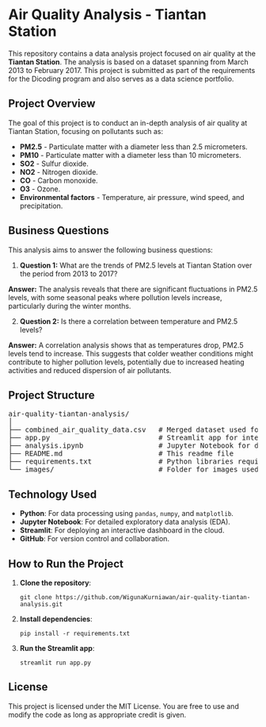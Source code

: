 <h1>Air Quality Analysis - Tiantan Station</h1>

<p>This repository contains a data analysis project focused on air quality at the <b>Tiantan Station</b>. The analysis is based on a dataset spanning from March 2013 to February 2017. This project is submitted as part of the requirements for the Dicoding program and also serves as a data science portfolio.</p>

<h2>Project Overview</h2>
<p>The goal of this project is to conduct an in-depth analysis of air quality at Tiantan Station, focusing on pollutants such as:</p>
<ul>
    <li><b>PM2.5</b> - Particulate matter with a diameter less than 2.5 micrometers.</li>
    <li><b>PM10</b> - Particulate matter with a diameter less than 10 micrometers.</li>
    <li><b>SO2</b> - Sulfur dioxide.</li>
    <li><b>NO2</b> - Nitrogen dioxide.</li>
    <li><b>CO</b> - Carbon monoxide.</li>
    <li><b>O3</b> - Ozone.</li>
    <li><b>Environmental factors</b> - Temperature, air pressure, wind speed, and precipitation.</li>
</ul>

<h2>Business Questions</h2>
<p>This analysis aims to answer the following business questions:</p>
<ol>
    <li><b>Question 1:</b> What are the trends of PM2.5 levels at Tiantan Station over the period from 2013 to 2017?</li>
</ol>
<p><b>Answer:</b> The analysis reveals that there are significant fluctuations in PM2.5 levels, with some seasonal peaks where pollution levels increase, particularly during the winter months.</p>

<ol start="2">
    <li><b>Question 2:</b> Is there a correlation between temperature and PM2.5 levels?</li>
</ol>
<p><b>Answer:</b> A correlation analysis shows that as temperatures drop, PM2.5 levels tend to increase. This suggests that colder weather conditions might contribute to higher pollution levels, potentially due to increased heating activities and reduced dispersion of air pollutants.</p>


<h2>Project Structure</h2>
<pre>
air-quality-tiantan-analysis/
│
├── combined_air_quality_data.csv   # Merged dataset used for analysis
├── app.py                          # Streamlit app for interactive visualization
├── analysis.ipynb                  # Jupyter Notebook for detailed data analysis
├── README.md                       # This readme file
├── requirements.txt                # Python libraries required for the project
└── images/                         # Folder for images used in README or Streamlit
</pre>

<h2>Technology Used</h2>
<ul>
    <li><b>Python</b>: For data processing using <code>pandas</code>, <code>numpy</code>, and <code>matplotlib</code>.</li>
    <li><b>Jupyter Notebook</b>: For detailed exploratory data analysis (EDA).</li>
    <li><b>Streamlit</b>: For deploying an interactive dashboard in the cloud.</li>
    <li><b>GitHub</b>: For version control and collaboration.</li>
</ul>

<h2>How to Run the Project</h2>
<ol>
    <li><b>Clone the repository</b>:
        <pre><code>git clone https://github.com/WigunaKurniawan/air-quality-tiantan-analysis.git</code></pre>
    </li>
    <li><b>Install dependencies</b>:
        <pre><code>pip install -r requirements.txt</code></pre>
    </li>
    <li><b>Run the Streamlit app</b>:
        <pre><code>streamlit run app.py</code></pre>
    </li>
</ol>

<h2>License</h2>
<p>This project is licensed under the MIT License. You are free to use and modify the code as long as appropriate credit is given.</p>
